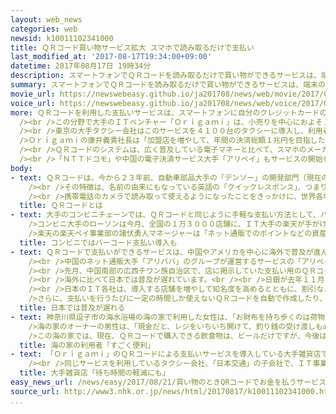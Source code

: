 ```yaml
---
layout: web_news
categories: web
newsid: k10011102341000
title: ＱＲコード買い物サービス拡大 スマホで読み取るだけで支払い
last_modified_at: '2017-08-17T19:34:00+09:00'
datetime: 2017年08月17日 19時34分
description: スマートフォンでＱＲコードを読み取るだけで買い物ができるサービスは、端末のメーカーや機種に制限されない手軽な支払い手段として普及が見込まれていて、ＩＴ各社の販売競争が激しくなっています。
summary: スマートフォンでＱＲコードを読み取るだけで買い物ができるサービスは、端末のメーカーや機種に制限されない手軽な支払い手段として普及が見込まれていて、ＩＴ各社の販売競争が激しくなっています。
movie_url: https://newswebeasy.github.io/ja201708/news/web/movie/2017/08/21/k10011102341000.mp4
voice_url: https://newswebeasy.github.io/ja201708/news/web/voice/2017/08/21/k10011102341000.mp3
more: ＱＲコードを利用した支払いサービスは、スマートフォンに自分のクレジットカードの情報を登録しておけば、あとはＱＲコードを読み取るだけで買い物の支払いができます。<br
  /><br />この分野で大手のＩＴベンチャー「Ｏｒｉｇａｍｉ」は、小売りを中心におよそ１５００社にサービスを提供しています。<br /><br />このサービスを全国の３８店舗に導入している大手雑貨店では、日本人だけでなく外国人旅行者の利用も多いということです。<br
  /><br />東京の大手タクシー会社はこのサービスを４１００台のタクシーに導入し、利用者はスマホでＱＲコードを読み取るだけで乗車料金を支払えます。<br /><br
  />Ｏｒｉｇａｍｉの康井義貴社長は「加盟店を増やして、年間の決済総額１兆円を目指したい」と話しています。一方、ＩＴベンチャーの「エニーペイ」は、今月から神奈川県逗子市の海水浴場にある海の家４０店舗で、ＱＲコードで支払いができるサービスを始めました。利用者はスマホでＱＲコードを読み取るだけで、ビーチパラソルを借りたり、食べ物を買ったりできます。<br
  /><br />ＱＲコードのシステムは、広く普及している電子マネーと比べて、スマホのメーカーや機種の制限がないことや、店側は専用の読み取り端末が要らず、コストが抑えられる点が有利とされています。<br
  /><br />「ＮＴＴドコモ」や中国の電子決済サービス大手「アリペイ」もサービスの開始を検討していて、海外に比べて遅れていた日本でも普及が進みそうです。
body:
- text: ＱＲコードは、今から２３年前、自動車部品大手の「デンソー」の開発部門（現在の「デンソーウェーブ」）が、工場で部品の在庫を管理するために作った日本発の認証コードです。<br
    /><br />その特徴は、名前の由来にもなっている英語の「クイックレスポンス」、つまり高速で読み取りができるうえ、小さな正方形の中に並んだモザイク模様で、アルファベットや数字だけでなく、かなや漢字も含む７０００字を超える大量の情報を登録できることです。<br
    /><br />携帯電話のカメラで読み取って使えるようになったことをきっかけに、世界各地でさまざまな用途で使われるようになりました。<br /><br />ホームページのアドレスの読み取りや、航空券やコンサートの入場券といったチケットの認識など幅広く利用されています。
  title: ＱＲコードとは
- text: 大手のコンビニチェーンでは、ＱＲコードと同じように手軽な支払い方法として、バーコードによる支払いサービスを導入する動きもあります。<br /><br
    />コンビニ大手のローソンは今月、全国の１万３０００店舗に、ＩＴ大手の楽天が手がけるバーコードを利用した電子決済サービスを導入しました。<br /><br
    />楽天の楽天ペイ事業部の諸伏勇人マネージャーは「ネット通販でのポイントなどの資産を、リアルな店舗でも使えるようにしていく」と話しています。
  title: コンビニではバーコード支払い導入も
- text: ＱＲコードで支払いができるサービスは、中国やアメリカを中心に海外で普及が進んでいます。<br /><br />特に中国では偽札の被害があとを絶たず、現金より電子決済のほうが安全だとして店側が導入に積極的で、数万円から数十万円の比較的高額の買い物などにも使われているということです。<br
    /><br />中国のネット通販大手「アリババ」のグループが運営するサービスの「アリペイ」は、登録者が５億人に上るということです。<br />一方で、普及に伴って事件も起きています。<br
    /><br />先月、中国南部の広西チワン族自治区で、店に掲示していた支払い用のＱＲコードを別のものと改ざんし売上金をだまし取ったとして、男女３人が警察に逮捕されました。<br
    /><br />海外に比べて日本では普及が遅れています。<br /><br />日銀が去年１１月から１２月にかけて、全国の個人を対象に行った調査では、スマホなどのモバイル端末を使った支払いサービスを利用したことがあると回答した人は全体の６％にとどまりました。<br
    /><br />日本のＩＴ各社は、導入する店舗を増やして知名度を高めるとともに、割引などの優待キャンペーンを行って、普及を図ろうとしています。<br /><br
    />さらに、支払いを行うたびに一定の時間しか使えないＱＲコードを自動で作成したり、指紋認証を求めるようにしたりして安全性を高め、消費者の不安の解消につなげようとしています。
  title: 日本では普及が遅れる
- text: 神奈川県逗子市の海水浴場の海の家で利用した女性は、「お財布を持ち歩くのは荷物になり不便だったので、すごく便利です」と話していました。<br /><br
    />海の家のオーナーの男性は、「現金だと、レジをいちいち開けて、釣り銭の受け渡しも必要になりますが、そのあたりが簡略化されます」と話していました。<br /><br
    />この海の家では、現在、ＱＲコードで購入できる飲食物は、ビールだけですが、今後はメニューを拡大していきたいとしています。<br /><br />支払いサービスを提供している「エニーペイ」の井上貴文さんは、「レジャー施設に来る人はできるだけ身軽でいたいと思う。現金や財布を持たない快適さを知ってほしい」と話しています。
  title: 海の家の利用者「すごく便利」
- text: 「Ｏｒｉｇａｍｉ」のＱＲコードによる支払いサービスを導入している大手雑貨店では、事務の効率化にもつながっているといいます。<br /><br />「銀座ロフト」の小澤宏行さんは、「お客さんの大半は、スマートフォンを持っているので、支払い手段を増やせないかと思い、導入した。サインなどが必要ないため、会計の待ち時間の軽減にもつながっている」と話しています。<br
    /><br />同じサービスを利用しているタクシー会社、「日本交通」の子会社で、ＩＴ事業を手がける「ジャパンタクシー」の西本裕紀さんは「お客様も乗務員も現金やカードのやり取りに手間を感じているが、ＱＲコードで簡略化できる。利用件数は毎月、伸びている」と話しています。
  title: 大手雑貨店「待ち時間の軽減にも」
easy_news_url: /news/easy/2017/08/21/買い物のときQRコードでお金を払うサービスが増える/
source_url: http://www3.nhk.or.jp/news/html/20170817/k10011102341000.html
...
```

